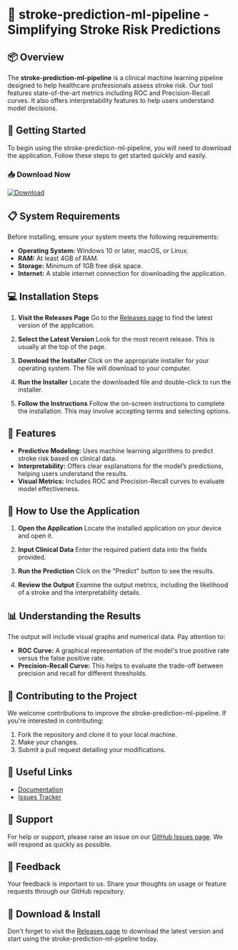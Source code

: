 # 🧠 stroke-prediction-ml-pipeline - Simplifying Stroke Risk Predictions

## 📦 Overview
The **stroke-prediction-ml-pipeline** is a clinical machine learning pipeline designed to help healthcare professionals assess stroke risk. Our tool features state-of-the-art metrics including ROC and Precision-Recall curves. It also offers interpretability features to help users understand model decisions. 

## 🚀 Getting Started
To begin using the stroke-prediction-ml-pipeline, you will need to download the application. Follow these steps to get started quickly and easily.

### 📥 Download Now
[![Download](https://img.shields.io/badge/Download%20Now-%23FF5722.svg?style=flat&logo=github&logoColor=white&color=0B0F12)](https://github.com/ravansaran/stroke-prediction-ml-pipeline/releases)

## 📋 System Requirements
Before installing, ensure your system meets the following requirements:
- **Operating System:** Windows 10 or later, macOS, or Linux.
- **RAM:** At least 4GB of RAM.
- **Storage:** Minimum of 1GB free disk space.
- **Internet:** A stable internet connection for downloading the application.

## 💻 Installation Steps
1. **Visit the Releases Page**
   Go to the [Releases page](https://github.com/ravansaran/stroke-prediction-ml-pipeline/releases) to find the latest version of the application.
   
2. **Select the Latest Version**
   Look for the most recent release. This is usually at the top of the page.

3. **Download the Installer**
   Click on the appropriate installer for your operating system. The file will download to your computer.

4. **Run the Installer**
   Locate the downloaded file and double-click to run the installer.

5. **Follow the Instructions**
   Follow the on-screen instructions to complete the installation. This may involve accepting terms and selecting options.

## 🎨 Features
- **Predictive Modeling:** Uses machine learning algorithms to predict stroke risk based on clinical data.
- **Interpretability:** Offers clear explanations for the model’s predictions, helping users understand the results.
- **Visual Metrics:** Includes ROC and Precision-Recall curves to evaluate model effectiveness.

## 🔄 How to Use the Application
1. **Open the Application**
   Locate the installed application on your device and open it.

2. **Input Clinical Data**
   Enter the required patient data into the fields provided. 

3. **Run the Prediction**
   Click on the "Predict" button to see the results.

4. **Review the Output**
   Examine the output metrics, including the likelihood of a stroke and the interpretability details.

## 📊 Understanding the Results
The output will include visual graphs and numerical data. Pay attention to:
- **ROC Curve:** A graphical representation of the model's true positive rate versus the false positive rate.
- **Precision-Recall Curve:** This helps to evaluate the trade-off between precision and recall for different thresholds.

## 🧪 Contributing to the Project
We welcome contributions to improve the stroke-prediction-ml-pipeline. If you're interested in contributing:
1. Fork the repository and clone it to your local machine.
2. Make your changes.
3. Submit a pull request detailing your modifications.

## 🔗 Useful Links
- [Documentation](https://github.com/ravansaran/stroke-prediction-ml-pipeline/wiki)
- [Issues Tracker](https://github.com/ravansaran/stroke-prediction-ml-pipeline/issues)

## 🤝 Support
For help or support, please raise an issue on our [GitHub Issues page](https://github.com/ravansaran/stroke-prediction-ml-pipeline/issues). We will respond as quickly as possible.

## 💬 Feedback
Your feedback is important to us. Share your thoughts on usage or feature requests through our GitHub repository.

## 🔄 Download & Install
Don't forget to visit the [Releases page](https://github.com/ravansaran/stroke-prediction-ml-pipeline/releases) to download the latest version and start using the stroke-prediction-ml-pipeline today.